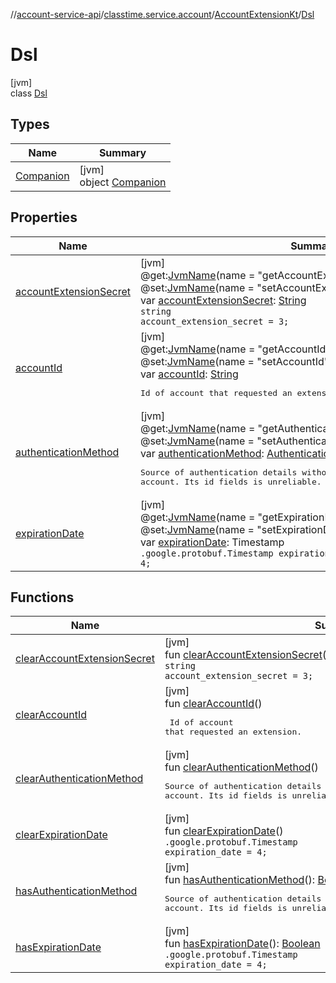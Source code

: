 //[account-service-api](../../../../index.md)/[classtime.service.account](../../index.md)/[AccountExtensionKt](../index.md)/[Dsl](index.md)

# Dsl

[jvm]\
class [Dsl](index.md)

## Types

| Name | Summary |
|---|---|
| [Companion](-companion/index.md) | [jvm]<br>object [Companion](-companion/index.md) |

## Properties

| Name | Summary |
|---|---|
| [accountExtensionSecret](account-extension-secret.md) | [jvm]<br>@get:[JvmName](https://kotlinlang.org/api/latest/jvm/stdlib/kotlin.jvm/-jvm-name/index.html)(name = &quot;getAccountExtensionSecret&quot;)<br>@set:[JvmName](https://kotlinlang.org/api/latest/jvm/stdlib/kotlin.jvm/-jvm-name/index.html)(name = &quot;setAccountExtensionSecret&quot;)<br>var [accountExtensionSecret](account-extension-secret.md): [String](https://kotlinlang.org/api/latest/jvm/stdlib/kotlin/-string/index.html)<br><code>string account_extension_secret = 3;</code> |
| [accountId](account-id.md) | [jvm]<br>@get:[JvmName](https://kotlinlang.org/api/latest/jvm/stdlib/kotlin.jvm/-jvm-name/index.html)(name = &quot;getAccountId&quot;)<br>@set:[JvmName](https://kotlinlang.org/api/latest/jvm/stdlib/kotlin.jvm/-jvm-name/index.html)(name = &quot;setAccountId&quot;)<br>var [accountId](account-id.md): [String](https://kotlinlang.org/api/latest/jvm/stdlib/kotlin/-string/index.html)<br><pre> Id of account that requested an extension. </pre> |
| [authenticationMethod](authentication-method.md) | [jvm]<br>@get:[JvmName](https://kotlinlang.org/api/latest/jvm/stdlib/kotlin.jvm/-jvm-name/index.html)(name = &quot;getAuthenticationMethod&quot;)<br>@set:[JvmName](https://kotlinlang.org/api/latest/jvm/stdlib/kotlin.jvm/-jvm-name/index.html)(name = &quot;setAuthenticationMethod&quot;)<br>var [authenticationMethod](authentication-method.md): [AuthenticationMethod](../../-authentication-method/index.md)<br><pre> Source of authentication details without direct connection to some user account. Its id fields is unreliable. </pre> |
| [expirationDate](expiration-date.md) | [jvm]<br>@get:[JvmName](https://kotlinlang.org/api/latest/jvm/stdlib/kotlin.jvm/-jvm-name/index.html)(name = &quot;getExpirationDate&quot;)<br>@set:[JvmName](https://kotlinlang.org/api/latest/jvm/stdlib/kotlin.jvm/-jvm-name/index.html)(name = &quot;setExpirationDate&quot;)<br>var [expirationDate](expiration-date.md): Timestamp<br><code>.google.protobuf.Timestamp expiration_date = 4;</code> |

## Functions

| Name | Summary |
|---|---|
| [clearAccountExtensionSecret](clear-account-extension-secret.md) | [jvm]<br>fun [clearAccountExtensionSecret](clear-account-extension-secret.md)()<br><code>string account_extension_secret = 3;</code> |
| [clearAccountId](clear-account-id.md) | [jvm]<br>fun [clearAccountId](clear-account-id.md)()<br><pre> Id of account that requested an extension. </pre> |
| [clearAuthenticationMethod](clear-authentication-method.md) | [jvm]<br>fun [clearAuthenticationMethod](clear-authentication-method.md)()<br><pre> Source of authentication details without direct connection to some user account. Its id fields is unreliable. </pre> |
| [clearExpirationDate](clear-expiration-date.md) | [jvm]<br>fun [clearExpirationDate](clear-expiration-date.md)()<br><code>.google.protobuf.Timestamp expiration_date = 4;</code> |
| [hasAuthenticationMethod](has-authentication-method.md) | [jvm]<br>fun [hasAuthenticationMethod](has-authentication-method.md)(): [Boolean](https://kotlinlang.org/api/latest/jvm/stdlib/kotlin/-boolean/index.html)<br><pre> Source of authentication details without direct connection to some user account. Its id fields is unreliable. </pre> |
| [hasExpirationDate](has-expiration-date.md) | [jvm]<br>fun [hasExpirationDate](has-expiration-date.md)(): [Boolean](https://kotlinlang.org/api/latest/jvm/stdlib/kotlin/-boolean/index.html)<br><code>.google.protobuf.Timestamp expiration_date = 4;</code> |
